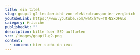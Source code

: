 ```yaml
---
title: ein titel
slug: goupil-g2-testbericht-von-elektrotransporter-vergleich
youtubeLink: https://www.youtube.com/watch?v=TO-NSxOFGLo
category: Pritsche
publishedAt: ""
description: bitte fuer SEO auffuelen
src: /images/goupil-g2.png
content:
  - content: hier steht dn text
---
```

